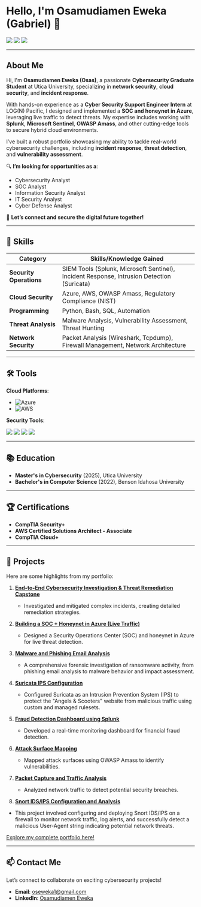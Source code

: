 # Hello, I'm Osamudiamen Eweka (Gabriel) 👋  
<a href="https://www.linkedin.com/in/osamudiamen-eweka-85b3b3261/"><img src="https://img.shields.io/badge/-LinkedIn-0072b1?&style=for-the-badge&logo=linkedin&logoColor=white" /></a>  <a href="mailto:oseweka2@gmail.com"><img src="https://img.shields.io/badge/-Email-D14836?style=for-the-badge&logo=gmail&logoColor=white" /></a>  <a href="https://github.com/Eweka01"><img src="https://img.shields.io/badge/-GitHub-181717?style=for-the-badge&logo=github&logoColor=white" /></a>  

---

## About Me  
Hi, I'm **Osamudiamen Eweka (Osas)**, a passionate **Cybersecurity Graduate Student** at Utica University, specializing in **network security**, **cloud security**, and **incident response**.  

With hands-on experience as a **Cyber Security Support Engineer Intern** at LOG(N) Pacific, I designed and implemented a **SOC and honeynet in Azure**, leveraging live traffic to detect threats. My expertise includes working with **Splunk**, **Microsoft Sentinel**, **OWASP Amass**, and other cutting-edge tools to secure hybrid cloud environments.  

I’ve built a robust portfolio showcasing my ability to tackle real-world cybersecurity challenges, including **incident response**, **threat detection**, and **vulnerability assessment**.  

🔍 **I’m looking for opportunities as a**:  
- Cybersecurity Analyst  
- SOC Analyst  
- Information Security Analyst  
- IT Security Analyst  
- Cyber Defense Analyst  

🌟 **Let’s connect and secure the digital future together!**  

---

## 🔑 Skills  
| **Category**           | **Skills/Knowledge Gained**                                                                 |  
|-------------------------|---------------------------------------------------------------------------------------------|  
| **Security Operations** | SIEM Tools (Splunk, Microsoft Sentinel), Incident Response, Intrusion Detection (Suricata)  |  
| **Cloud Security**      | Azure, AWS, OWASP Amass, Regulatory Compliance (NIST)                                       |  
| **Programming**         | Python, Bash, SQL, Automation                                                              |  
| **Threat Analysis**     | Malware Analysis, Vulnerability Assessment, Threat Hunting                                 |  
| **Network Security**    | Packet Analysis (Wireshark, Tcpdump), Firewall Management, Network Architecture            |  

---

## 🛠 Tools  
**Cloud Platforms**:  
- ![Azure](https://img.shields.io/badge/Microsoft_Azure-0089D6?style=for-the-badge&logo=microsoft-azure&logoColor=white)  
- ![AWS](https://img.shields.io/badge/Amazon_AWS-232F3E?style=for-the-badge&logo=amazon-aws&logoColor=white)  

**Security Tools**:  
<div>
  <img src="https://img.shields.io/badge/-Splunk-000000?style=for-the-badge&logo=Splunk&logoColor=white" />
  <img src="https://img.shields.io/badge/-Microsoft_Sentinel-0078D4?style=for-the-badge&logo=Microsoft&logoColor=white" />
  <img src="https://img.shields.io/badge/-Wireshark-1679A7?style=for-the-badge&logo=Wireshark&logoColor=white" />
  <img src="https://img.shields.io/badge/-Suricata-EF3B2D?style=for-the-badge&logo=Suricata&logoColor=white" />
</div>  

---

## 📚 Education  
- **Master's in Cybersecurity** (2025), Utica University  
- **Bachelor's in Computer Science** (2022), Benson Idahosa University  

---

## 🏆 Certifications  
- **CompTIA Security+**  
- **AWS Certified Solutions Architect - Associate**  
- **CompTIA Cloud+**  

---

## 🚀 Projects  
Here are some highlights from my portfolio:  
1. **[End-to-End Cybersecurity Investigation & Threat Remediation Capstone](https://github.com/Eweka01/End-to-End-Cybersecurity-Investigation-Threat-Remediation-Capstone)**  
   - Investigated and mitigated complex incidents, creating detailed remediation strategies.  

2. **[Building a SOC + Honeynet in Azure (Live Traffic)](https://github.com/Eweka01/Building-a-SOC-Honeynet-in-Azure-Live-Traffic-)**
   - Designed a Security Operations Center (SOC) and honeynet in Azure for live threat detection.
     
3. **[Malware and Phishing Email Analysis](https://github.com/Eweka01/Malware-and-Phishing-Email-Analysis/tree/main)**
   - A comprehensive forensic investigation of ransomware activity, from phishing email analysis to malware behavior and impact assessment.

4. **[Suricata IPS Configuration](https://github.com/Eweka01/Suricata-IPS-Configuration-and-Deployment-for-Angels-Scooters)**
   - Configured Suricata as an Intrusion Prevention System (IPS) to protect the "Angels & Scooters" website from malicious traffic using custom and managed rulesets.
     
5. **[Fraud Detection Dashboard using Splunk](https://github.com/Eweka01/Fraud-Detection-Dashboard-using-Splunk)**  
   - Developed a real-time monitoring dashboard for financial fraud detection.  

6. **[Attack Surface Mapping](https://github.com/Eweka01/Attack-Surface-Mapping/tree/main)**  
   - Mapped attack surfaces using OWASP Amass to identify vulnerabilities.  

7. **[Packet Capture and Traffic Analysis](https://github.com/Eweka01/Performing-Packet-Capture-and-Traffic-Analysis/tree/main)**  
   - Analyzed network traffic to detect potential security breaches.
     
8.  **[Snort IDS/IPS Configuration and Analysis](https://github.com/Eweka01/Snort-IDS-IPS-Configuration-and-Analysis)**
   - This project involved configuring and deploying Snort IDS/IPS on a firewall to monitor network traffic, log alerts, and successfully detect a malicious User-Agent string indicating potential network threats.

[Explore my complete portfolio here!](https://github.com/Eweka01)  

---

## 📫 Contact Me  
Let’s connect to collaborate on exciting cybersecurity projects!  
- **Email**: [oseweka1@gmail.com](mailto:oseweka2@gmail.com)  
- **LinkedIn**: [Osamudiamen Eweka](https://www.linkedin.com/in/osamudiamen-eweka-85b3b3261/)  
